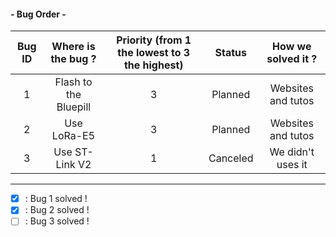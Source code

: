 #### - Bug Order - 

| Bug ID | Where is the bug ? | Priority (from 1 the lowest to 3 the highest) | Status | How we solved it ? |
|:------:|:------------------:|:---------------------------------------------:|:------:|:------------------:|
|   1  | Flash to the Bluepill | 3 | Planned | Websites and tutos |
|   2  | Use LoRa-E5 | 3 | Planned | Websites and tutos |
|   3  | Use ST-Link V2 | 1 | Canceled | We didn't uses it |

---

- [x] : Bug 1 solved !
- [x] : Bug 2 solved !
- [ ] : Bug 3 solved !
